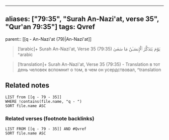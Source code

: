 
---
aliases: ["79:35", "Surah An-Nazi'at, verse 35", "Qur'an 79:35"]
tags: Qvref
---

parent:: [[q - An-Nazi'at (79)|An-Nazi'at]]

> [!arabic]+ Surah An-Nazi'at, Verse 35 (79:35)
> <span class="quran-arabic">يَوْمَ يَتَذَكَّرُ ٱلْإِنسَـٰنُ مَا سَعَىٰ</span>
^arabic

> [!translation]+ Surah An-Nazi'at, Verse 35 (79:35) - Translation
> в тот день человек вспомнит о том, в чем он усердствовал,
^translation



## Related notes
```dataview
LIST from [[q - 79 - 35]]
WHERE !contains(file.name, "q - ")
SORT file.name ASC
```

### Related verses (footnote backlinks)
```dataview
LIST FROM [[q - 79 - 35]] AND #Qvref
SORT file.name ASC
```

